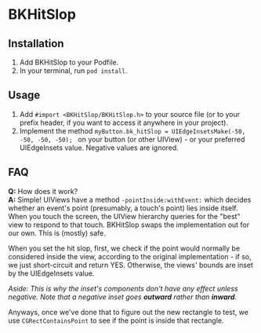 # BKHitSlop

## Installation

1. Add BKHitSlop to your Podfile.
2. In your terminal, run `pod install`.

## Usage


1. Add `#import <BKHitSlop/BKHitSlop.h>` to your source file (or to your prefix header, if you want to access it anywhere in your project).
2. Implement the method `myButton.bk_hitSlop = UIEdgeInsetsMake(-50, -50, -50, -50);
` on your button (or other UIView) - or your preferred UIEdgeInsets value. Negative values are ignored.

## FAQ

**Q:** How does it work?  
**A:** Simple! UIViews have a method `-pointInside:withEvent:` which decides whether an event's point (presumably, a touch's point) lies inside itself. When you touch the screen, the UIView hierarchy queries for the "best" view to respond to that touch. BKHitSlop swaps the implementation out for our own. This is (mostly) safe.

When you set the hit slop, first, we check if the point would normally be considered inside the view, according to the original implementation - if so, we just short-circuit and return YES. Otherwise, the views' bounds are inset by the UIEdgeInsets value.

_Aside: This is why the inset's components don't have any effect unless negative. Note that a negative inset goes **outward** rather than **inward**._

Anyways, once we've done that to figure out the new rectangle to test, we use `CGRectContainsPoint` to see if the point is inside that rectangle.
